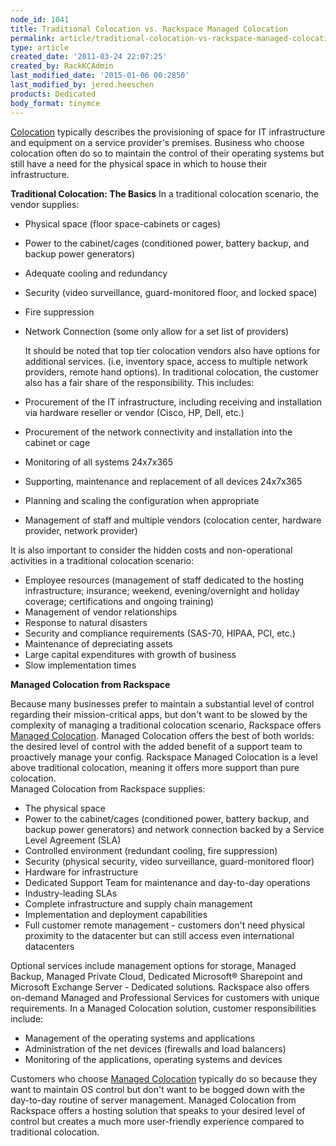 ```yaml
---
node_id: 1041
title: Traditional Colocation vs. Rackspace Managed Colocation
permalink: article/traditional-colocation-vs-rackspace-managed-colocation
type: article
created_date: '2011-03-24 22:07:25'
created_by: RackKCAdmin
last_modified_date: '2015-01-06 00:2850'
last_modified_by: jered.heeschen
products: Dedicated
body_format: tinymce
---
```


[Colocation](http://www.rackspace.com/managed_hosting/managed_colocation/index.php)
typically describes the provisioning of space for IT infrastructure and
equipment on a service provider's premises. Business who choose
colocation often do so to maintain the control of their operating
systems but still have a need for the physical space in which to house
their infrastructure.  

**Traditional Colocation: The Basics**   In a traditional colocation
scenario, the vendor supplies:    

-   Physical space (floor space-cabinets or cages)
-   Power to the cabinet/cages (conditioned power, battery backup, and
    backup power generators)
-   Adequate cooling and redundancy
-   Security (video surveillance, guard-monitored floor, and locked
    space)
-   Fire suppression
-   Network Connection (some only allow for a set list of providers)

    It should be noted that top tier colocation vendors also have
options for additional services. (i.e, inventory space, access to
multiple network providers, remote hand options).   In traditional
colocation, the customer also has a fair share of the responsibility.
This includes:    

-   Procurement of the IT infrastructure, including receiving and
    installation via hardware reseller or vendor (Cisco, HP, Dell, etc.)
-   Procurement of the network connectivity and installation into the
    cabinet or cage
-   Monitoring of all systems 24x7x365
-   Supporting, maintenance and replacement of all devices 24x7x365
-   Planning and scaling the configuration when appropriate
-   Management of staff and multiple vendors (colocation center,
    hardware provider, network provider)

It is also important to consider the hidden costs and non-operational
activities in a traditional colocation scenario:

-   Employee resources (management of staff dedicated to the hosting
    infrastructure; insurance; weekend, evening/overnight and holiday
    coverage; certifications and ongoing training)
-   Management of vendor relationships
-   Response to natural disasters
-   Security and compliance requirements (SAS-70, HIPAA, PCI, etc.)
-   Maintenance of depreciating assets
-   Large capital expenditures with growth of business
-   Slow implementation times

**Managed Colocation from Rackspace**  

Because many businesses prefer to maintain a substantial level of
control regarding their mission-critical apps, but don't want to be
slowed by the complexity of managing a traditional colocation scenario,
Rackspace offers [Managed
Colocation](http://www.rackspace.com/managed_hosting/managed_colocation/index.php).
Managed Colocation offers the best of both worlds: the desired level of
control with the added benefit of a support team to proactively manage
your config. Rackspace Managed Colocation is a level above traditional
colocation, meaning it offers more support than pure colocation.  
Managed Colocation from Rackspace supplies:    

-   The physical space
-   Power to the cabinet/cages (conditioned power, battery backup, and
    backup power generators) and network connection backed by a Service
    Level Agreement (SLA)
-   Controlled environment (redundant cooling, fire suppression)
-   Security (physical security, video surveillance, guard-monitored
    floor)
-   Hardware for infrastructure
-   Dedicated Support Team for maintenance and day-to-day operations
-   Industry-leading SLAs
-   Complete infrastructure and supply chain management
-   Implementation and deployment capabilities
-   Full customer remote management - customers don't need physical
    proximity to the datacenter but can still access even international
    datacenters

Optional services include management options for storage, Managed
Backup, Managed Private Cloud, Dedicated Microsoft&reg; Sharepoint and
Microsoft Exchange Server - Dedicated solutions. Rackspace also offers
on-demand Managed and Professional Services for customers with unique
requirements. In a Managed Colocation solution, customer
responsibilities include:    

-   Management of the operating systems and applications
-   Administration of the net devices (firewalls and load balancers)
-   Monitoring of the applications, operating systems and devices

Customers who choose [Managed
Colocation](http://www.rackspace.com/managed_hosting/managed_colocation/index.php)
typically do so because they want to maintain OS control but don't want
to be bogged down with the day-to-day routine of server management.
Managed Colocation from Rackspace offers a hosting solution that speaks
to your desired level of control but creates a much more user-friendly
experience compared to traditional colocation.


